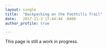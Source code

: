 ```yaml
---
layout: single
title:  "Backpacking on the Foothills Trail"
date:   2017-11-3 17:44:44 -0400
author_profile: true

---
```

This page is still a work in progress.
